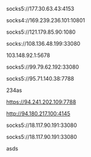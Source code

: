 socks5://177.30.63.43:4153

socks4://169.239.236.101:10801

socks5://121.179.85.90:1080

socks://108.136.48.199:33080

103.148.92.1:5678

socks5://99.79.62.192:33080

socks5://95.71.140.38:7788

234as

https://94.241.202.109:7788

http://94.180.217.100:4145

socks5://18.117.90.191:33080

socks5://18.117.90.191:33080

asds

